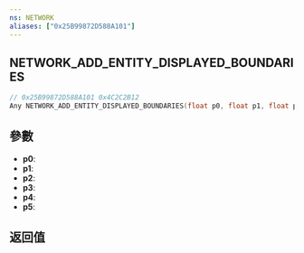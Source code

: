 ```yaml
---
ns: NETWORK
aliases: ["0x25B99872D588A101"]
---
```

## NETWORK_ADD_ENTITY_DISPLAYED_BOUNDARIES

```c
// 0x25B99872D588A101 0x4C2C2B12
Any NETWORK_ADD_ENTITY_DISPLAYED_BOUNDARIES(float p0, float p1, float p2, float p3, float p4, float p5);
```

## 參數
* **p0**: 
* **p1**: 
* **p2**: 
* **p3**: 
* **p4**: 
* **p5**: 

## 返回值

